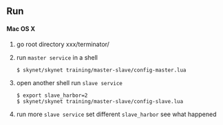 
## Run
#### Mac OS X
1. go root directory xxx/terminator/
2. run `master service` in a shell  
   ```
   $ skynet/skynet training/master-slave/config-master.lua
   ```
   
3. open another shell run `slave service`
   ```
   $ export slave_harbor=2
   $ skynet/skynet training/master-slave/config-slave.lua
   ```
   
4. run more `slave service` set different `slave_harbor` see what happened
